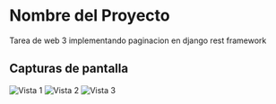 # Nombre del Proyecto
Tarea de web 3 implementando paginacion en django rest framework

## Capturas de pantalla
![Vista 1](src/assets/1.png)
![Vista 2](src/assets/2.png)
![Vista 3](src/assets/3.png)
